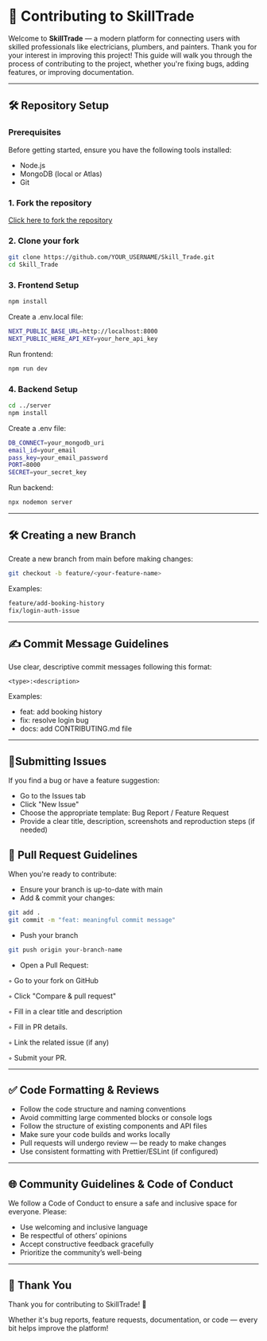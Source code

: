 # 🤝 Contributing to SkillTrade

Welcome to **SkillTrade** — a modern platform for connecting users with skilled professionals like electricians, plumbers, and painters. Thank you for your interest in improving this project! 
This guide will walk you through the process of contributing to the project, whether you're fixing bugs, adding features, or improving documentation.

---

## 🛠️ Repository Setup

### Prerequisites

Before getting started, ensure you have the following tools installed:
- Node.js
- MongoDB (local or Atlas)
- Git


### 1. **Fork the repository**  
   [Click here to fork the repository](https://github.com/AyushSharma72/Skill_Trade.git)

### 2. **Clone your fork**

   ```bash
   git clone https://github.com/YOUR_USERNAME/Skill_Trade.git
   cd Skill_Trade
   ```

### 3. Frontend Setup
```bash
npm install
```
Create a .env.local file:
```bash
NEXT_PUBLIC_BASE_URL=http://localhost:8000
NEXT_PUBLIC_HERE_API_KEY=your_here_api_key
```
Run frontend:

```bash
npm run dev
```
### 4. Backend Setup

```bash
cd ../server
npm install
```
Create a .env file:
```bash
DB_CONNECT=your_mongodb_uri
email_id=your_email
pass_key=your_email_password
PORT=8000
SECRET=your_secret_key
```
Run backend:

```bash
npx nodemon server
```
---
## 🛠️ Creating a new Branch
Create a new branch from main before making changes:
```bash
git checkout -b feature/<your-feature-name>
```
Examples:
```bash
feature/add-booking-history
fix/login-auth-issue
```
---
## ✍️ Commit Message Guidelines
Use clear, descriptive commit messages following this format:

`<type>:<description>`

Examples:

- feat: add booking history
- fix: resolve login bug
- docs: add CONTRIBUTING.md file

---
## 🚨Submitting Issues
If you find a bug or have a feature suggestion:
- Go to the Issues tab
- Click "New Issue"
- Choose the appropriate template: Bug Report / Feature Request
- Provide a clear title, description, screenshots and reproduction steps (if needed)

## 🔁 Pull Request Guidelines
When you're ready to contribute:
- Ensure your branch is up-to-date with main
- Add & commit your changes:
```bash
git add .
git commit -m "feat: meaningful commit message"
```
- Push your branch
```bash
git push origin your-branch-name
```
- Open a Pull Request:

◦ Go to your fork on GitHub  

◦ Click "Compare & pull request"

◦ Fill in a clear title and description 

◦ Fill in PR details.

◦ Link the related issue (if any) 

◦ Submit your PR.

---

## ✅ Code Formatting & Reviews
- Follow the code structure and naming conventions
- Avoid committing large commented blocks or console logs
- Follow the structure of existing components and API files
- Make sure your code builds and works locally
- Pull requests will undergo review — be ready to make changes
- Use consistent formatting with Prettier/ESLint (if configured)

---

## 🌐 Community Guidelines & Code of Conduct
We follow a Code of Conduct to ensure a safe and inclusive space for everyone. Please:
- Use welcoming and inclusive language
- Be respectful of others’ opinions
- Accept constructive feedback gracefully
- Prioritize the community’s well-being

---

## 🙌 Thank You
Thank you for contributing to SkillTrade! 💙

Whether it's bug reports, feature requests, documentation, or code — every bit helps improve the platform!




